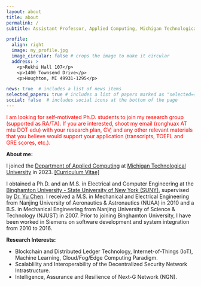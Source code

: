 ```yaml
---
layout: about
title: about
permalink: /
subtitle: Assistant Professor, Applied Computing, Michigan Technological University.

profile:
  align: right
  image: my_profile.jpg
  image_circular: false # crops the image to make it circular
  address: >
    <p>Rekhi Hall 107</p>
    <p>1400 Townsend Drive</p>
    <p>Houghton, MI 49931-1295</p>

news: true  # includes a list of news items
selected_papers: true # includes a list of papers marked as "selected={true}"
social: false  # includes social icons at the bottom of the page
---
```

<p style="color:red;">I am looking for self-motivated Ph.D. students to join my research group (supported as RA/TA). If you are interested, shoot my email (ronghuax AT mtu DOT edu) with your research plan, CV, and any other relevant materials that you believe would support your application (transcripts, TOEFL and GRE scores, etc.).</p>
<b>About me:</b>

I joined the [Department of Applied Computing](https://www.mtu.edu/applied-computing/) at [Michigan Technological University](https://www.mtu.edu) in 2023. [[Curriculum Vitae]](/assets/pdf/cv_main.pdf)

I obtained a Ph.D. and an M.S. in Electrical and Computer Engineering at the [Binghamton University - State University of New York (SUNY)](https://www.binghamton.edu), supervised by [Dr. Yu Chen](https://bingweb.binghamton.edu/~ychen/). I received a M.S. in Mechanical and Electrical Engineering from Nanjing University of Aeronautics & Astronautics (NUAA) in 2010 and a B.S. in Mechanical Engineering from Nanjing University of Science & Technology (NJUST) in 2007. Prior to joining Binghamton University, I have been worked in Siemens on software development and system integration from 2010 to 2016.

<b>Research Interests:</b>
<ul>
<li>Blockchain and Distributed Ledger Technology, Internet-of-Things (IoT), Machine Learning, Cloud/Fog/Edge Computing Paradigm.</li>
<li>Scalablility and Interoperability of the Decentralized Security Network Intrastructure.</li>
<li>Intelligence, Assurance and Resilience of Next-G Network (NGN).</li>
</ul>


<!-- I am looking for highly motivated PhD students who are interested in solving real-world security and privacy problems or building secure systems (supported as RA/TA). Shoot me an email!!! -->

<!-- Write your biography here. Tell the world about yourself. Link to your favorite [subreddit](http://reddit.com). You can put a picture in, too. The code is already in, just name your picture `prof_pic.jpg` and put it in the `img/` folder.

Put your address / P.O. box / other info right below your picture. You can also disable any these elements by editing `profile` property of the YAML header of your `_pages/about.md`. Edit `_bibliography/papers.bib` and Jekyll will render your [publications page](/al-folio/publications/) automatically.

Link to your social media connections, too. This theme is set up to use [Font Awesome icons](http://fortawesome.github.io/Font-Awesome/) and [Academicons](https://jpswalsh.github.io/academicons/), like the ones below. Add your Facebook, Twitter, LinkedIn, Google Scholar, or just disable all of them. -->
